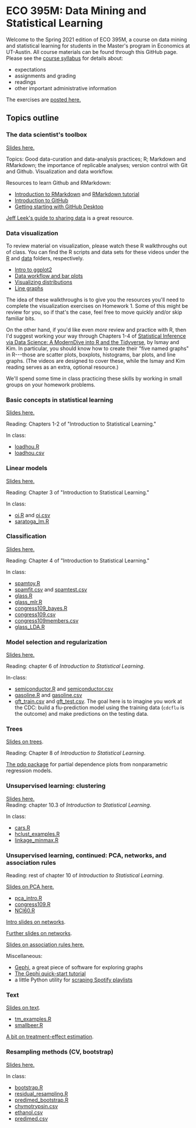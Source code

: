 # ECO 395M: Data Mining and Statistical Learning

Welcome to the Spring 2021 edition of ECO 395M, a course on data mining and statistical learning for students in the Master's program in Economics at UT-Austin.  All course materials can be found through this GitHub page.  Please see the [course syllabus](syllabus.md) for details about:  

- expectations  
- assignments and grading  
- readings  
- other important administrative information   

The exercises are [posted here.](https://github.com/jgscott/ECO395M/tree/master/exercises)    

## Topics outline  


### The data scientist's toolbox

[Slides here.](slides/01-intro/01_intro.pdf)  

Topics: Good data-curation and data-analysis practices; R; Markdown and RMarkdown; the importance of replicable analyses; version control with Git and Github.  Visualization and data workflow.  

Resources to learn Github and RMarkdown:  
- [Introduction to RMarkdown](http://rmarkdown.rstudio.com) and [RMarkdown tutorial](https://rmarkdown.rstudio.com/lesson-1.html)  
- [Introduction to GitHub](https://guides.github.com/activities/hello-world/)   
- [Getting starting with GitHub Desktop](https://help.github.com/en/desktop/getting-started-with-github-desktop)  

[Jeff Leek's guide to sharing data](https://github.com/jtleek/datasharing) is a great resource.  


### Data visualization  

To review material on visualization, please watch these R walkthroughs out of class.  You can find the R scripts and data sets for these videos under the [R](./r) and [data](./data) folders, respectively. 

- [Intro to ggplot2](https://www.youtube.com/watch?v=UK2FhxMnmjQ)  
- [Data workflow and bar plots](https://www.youtube.com/watch?v=k76R7ifcyvs)   
- [Visualizing distributions](https://www.youtube.com/watch?v=wFpzPtdIfTg)   
- [Line graphs](https://www.youtube.com/watch?v=LSDMuOE02ME)   

The idea of these walkthroughs is to give you the resources you'll need to complete the visualization exercises on Homework 1.   Some of this might be review for you, so if that's the case, feel free to move quickly and/or skip familiar bits.   

 On the other hand, if you'd like even _more_ review and practice with R, then I'd suggest working your way through Chapters 1-4 of [Statistical Inference via Data Science: A ModernDive into R and the Tidyverse](https://moderndive.com/index.html), by Ismay and Kim.  In particular, you should know how to create their "five named graphs" in R---those are scatter plots, boxplots, histograms, bar plots, and line graphs.  (The videos are designed to cover these, while the Ismay and Kim reading serves as an extra, optional resource.)  

We'll spend some time in class practicing these skills by working in small groups on your homework problems.   


### Basic concepts in statistical learning  

[Slides here.](slides/02-intro_learning/02_intro_learning.pdf)  

Reading: Chapters 1-2 of "Introduction to Statistical Learning."

In class:  
- [loadhou.R](./r/loadhou.R)  
- [loadhou.csv](./data/loadhou.csv)  


### Linear models  

[Slides here.](slides/03-linear_regression/03_linear_models.pdf)  

Reading: Chapter 3 of "Introduction to Statistical Learning."

In class:  
- [oj.R](r/oj.R) and [oj.csv](data/oj.csv)   
- [saratoga_lm.R](r/saratoga_lm.R)  


### Classification

[Slides here.](slides/04-classification/04-classification.pdf)  


Reading: Chapter 4 of "Introduction to Statistical Learning."

In class:  
- [spamtoy.R](r/spamtoy.r)  
- [spamfit.csv](data/spamfit.csv) and [spamtest.csv](data/spamtest.csv)   
- [glass.R](r/glass.R)  
- [glass_mlr.R](r/glass_mlr.R)   
- [congress109_bayes.R](r/congress109_bayes.R)   
- [congress109.csv](data/congress109.csv)    
- [congress109members.csv](data/congress109members.csv)    
- [glass_LDA.R](r/glass_LDA.R)  


### Model selection and regularization  

[Slides here.](slides/05-selection_regularization/05-selection_regularization.pdf)  


Reading: chapter 6 of _Introduction to Statistical Learning_.  

In-class:  
- [semiconductor.R](r/semiconductor.R) and [semiconductor.csv](data/semiconductor.csv)  
- [gasoline.R](r/gasoline.R) and [gasoline.csv](data/gasoline.csv)  
- [gft_train.csv](data/gft_train.csv) and [gft_test.csv](data/gft_test.csv).  The goal here is to imagine you work at the CDC: build a flu-prediction model using the training data (`cdcflu` is the outcome) and make predictions on the testing data.   


### Trees

[Slides on trees](notes/trees.pdf).  

Reading: Chapter 8 of _Introduction to Statistical Learning_.

[The pdp package](https://journal.r-project.org/archive/2017/RJ-2017-016/RJ-2017-016.pdf) for partial dependence plots from nonparametric regression models.  


### Unsupervised learning: clustering    

[Slides here.](slides/08-clustering/08-clustering.pdf)  
Reading: chapter 10.3 of _Introduction to Statistical Learning_.

In class:  
- [cars.R](r/cars.R)  
- [hclust_examples.R](r/hclust_examples.R)  
- [linkage_minmax.R](r/linkage_minmax.R)  


### Unsupervised learning, continued: PCA, networks, and association rules

Reading: rest of chapter 10 of _Introduction to Statistical Learning_.

[Slides on PCA here.](slides/09-PCA/09-PCA.pdf)  
- [pca_intro.R](r/pca_intro.R)  
- [congress109.R](r/congress109.R)  
- [NCI60.R](r/NCI60.R)  


[Intro slides on networks](notes/networks_intro.pdf).  

[Further slides on networks](slides/arx/Networks.pdf).  

[Slides on association rules here.](https://github.com/jgscott/ECO395M/blob/master/notes/association_rules.pdf)    


Miscellaneous:  
- [Gephi](https://gephi.org/), a great piece of software for exploring graphs  
- [The Gephi quick-start tutorial](https://gephi.org/tutorials/gephi-tutorial-quick_start.pdf)  
- a little Python utility for [scraping Spotify playlists](https://github.com/nithinphilips/spotifyscrape)  



### Text

[Slides on text](notes/text_intro.pdf).   
- [tm_examples.R](r/tm_examples.R) 
- [smallbeer.R](r/smallbeer.R) 

[A bit on treatment-effect estimation](slides/arx/Treatments.pdf). 

### Resampling methods (CV, bootstrap)  

[Slides here.](http://rpubs.com/jgscott/resampling)    
  
In class:  
- [bootstrap.R](r/bootstrap.R)  
- [residual_resampling.R](r/residual_resampling.R)  
- [predimed_bootstrap.R](data/predimed_bootstrap.R)    
- [chymotrypsin.csv](data/chymotrypsin.csv)   
- [ethanol.csv](data/ethanol.csv)    
- [predimed.csv](data/predimed.csv)    




